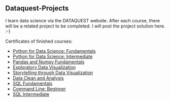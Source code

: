 ## Dataquest-Projects
I learn data science via the DATAQUEST website. After each course, there will be a related project to be completed. I will post the project solution here. :-)

Certificates of finished courses:  
- [Python for Data Science: Fundamentals](https://app.dataquest.io/view_cert/F2OA6H67BBW85RQGUEEC/)  
- [Python for Data Science: Intermediate](https://app.dataquest.io/view_cert/B3TSV2INDLMKCLOCFQIK/)  
- [Pandas and Numpy Fundamentals](https://app.dataquest.io/view_cert/QF1C3LEM27I06HUH1YT8/)  
- [Exploratory Data Visualization](https://app.dataquest.io/view_cert/YKQYREFRQHCK5Q8OZTQN/)  
- [Storytelling through Data Visualization](https://app.dataquest.io/view_cert/TX6LTQ3VQJ4CETYXZDK5/)  
- [Data Clean and Analysis](https://app.dataquest.io/view_cert/5JAI98HJYKDKB31LZZ1V/)  
- [SQL Fundamentals](https://app.dataquest.io/view_cert/FFLK2XMS8N8YVXP78S3R/)  
- [Command Line: Beginner](https://app.dataquest.io/view_cert/WUJTDVB9UX3XW6ZAG4CA/)  
- [SQL Intermediate](https://app.dataquest.io/view_cert/T7Z4MJMGINKAL9EE5G5S/)  
